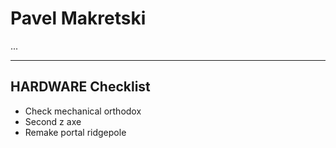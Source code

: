 # Pavel Makretski

...

---
## HARDWARE Checklist

+ Check mechanical orthodox
+ Second z axe
+ Remake portal ridgepole
